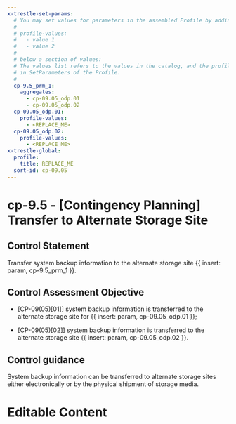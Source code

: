 ```yaml
---
x-trestle-set-params:
  # You may set values for parameters in the assembled Profile by adding
  #
  # profile-values:
  #   - value 1
  #   - value 2
  #
  # below a section of values:
  # The values list refers to the values in the catalog, and the profile-values represent values
  # in SetParameters of the Profile.
  #
  cp-9.5_prm_1:
    aggregates:
      - cp-09.05_odp.01
      - cp-09.05_odp.02
  cp-09.05_odp.01:
    profile-values:
      - <REPLACE_ME>
  cp-09.05_odp.02:
    profile-values:
      - <REPLACE_ME>
x-trestle-global:
  profile:
    title: REPLACE_ME
  sort-id: cp-09.05
---
```


# cp-9.5 - \[Contingency Planning\] Transfer to Alternate Storage Site

## Control Statement

Transfer system backup information to the alternate storage site {{ insert: param, cp-9.5_prm_1 }}.

## Control Assessment Objective

- \[CP-09(05)[01]\] system backup information is transferred to the alternate storage site for {{ insert: param, cp-09.05_odp.01 }};

- \[CP-09(05)[02]\] system backup information is transferred to the alternate storage site {{ insert: param, cp-09.05_odp.02 }}.

## Control guidance

System backup information can be transferred to alternate storage sites either electronically or by the physical shipment of storage media.

# Editable Content

<!-- Make additions and edits below -->
<!-- The above represents the contents of the control as received by the profile, prior to additions. -->
<!-- If the profile makes additions to the control, they will appear below. -->
<!-- The above markdown may not be edited but you may edit the content below, and/or introduce new additions to be made by the profile. -->
<!-- If there is a yaml header at the top, parameter values may be edited. Use --set-parameters to incorporate the changes during assembly. -->
<!-- The content here will then replace what is in the profile for this control, after running profile-assemble. -->
<!-- The current profile has no added parts for this control, but you may add new ones here. -->
<!-- Each addition must have a heading either of the form ## Control my_addition_name -->
<!-- or ## Part a. (where the a. refers to one of the control statement labels.) -->
<!-- "## Control" parts are new parts added after the statement part. -->
<!-- "## Part" parts are new parts added into the top-level statement part with that label. -->
<!-- Subparts may be added with nested hash levels of the form ### My Subpart Name -->
<!-- underneath the parent ## Control or ## Part being added -->
<!-- See https://ibm.github.io/compliance-trestle/tutorials/ssp_profile_catalog_authoring/ssp_profile_catalog_authoring for guidance. -->
